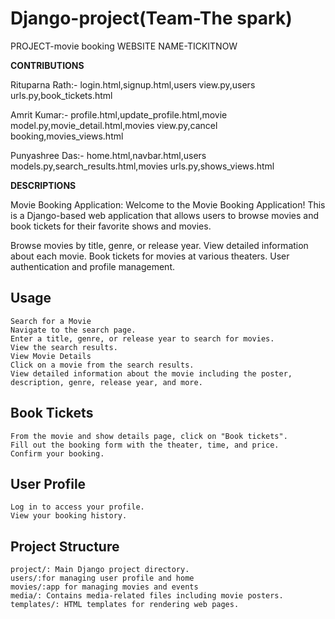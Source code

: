# Django-project(Team-The spark)
PROJECT-movie booking
WEBSITE NAME-TICKITNOW

**CONTRIBUTIONS**

Rituparna Rath:- login.html,signup.html,users view.py,users urls.py,book_tickets.html


Amrit Kumar:- profile.html,update_profile.html,movie model.py,movie_detail.html,movies view.py,cancel booking,movies_views.html


Punyashree Das:- home.html,navbar.html,users models.py,search_results.html,movies urls.py,shows_views.html


**DESCRIPTIONS**

Movie Booking Application:
Welcome to the Movie Booking Application! This is a Django-based web application that allows users to browse movies and book tickets for their favorite shows and movies.

Browse movies by title, genre, or release year.
View detailed information about each movie.
Book tickets for movies at various theaters.
User authentication and profile management.

## Usage
    Search for a Movie
    Navigate to the search page.
    Enter a title, genre, or release year to search for movies.
    View the search results.
    View Movie Details
    Click on a movie from the search results.
    View detailed information about the movie including the poster, description, genre, release year, and more.
## Book Tickets
    From the movie and show details page, click on "Book tickets".
    Fill out the booking form with the theater, time, and price.
    Confirm your booking.
## User Profile
    Log in to access your profile.
    View your booking history.
## Project Structure
    project/: Main Django project directory.
    users/:for managing user profile and home
    movies/:app for managing movies and events
    media/: Contains media-related files including movie posters.
    templates/: HTML templates for rendering web pages.
